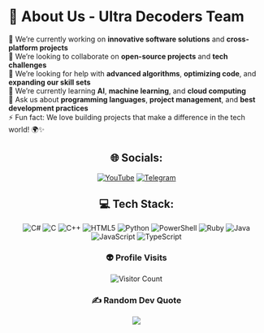 # 💫 About Us - Ultra Decoders Team

🔭 We’re currently working on **innovative software solutions** and **cross-platform projects**<br>
👯 We’re looking to collaborate on **open-source projects** and **tech challenges**<br>
🤝 We’re looking for help with **advanced algorithms**, **optimizing code**, and **expanding our skill sets**<br>
🌱 We’re currently learning **AI**, **machine learning**, and **cloud computing**<br>
💬 Ask us about **programming languages**, **project management**, and **best development practices**<br>
⚡ Fun fact: We love building projects that make a difference in the tech world! 🌍✨

<div align="center">

## 🌐 Socials:
[![YouTube](https://img.shields.io/badge/YouTube-%23FF0000.svg?logo=YouTube&logoColor=white)](https://youtube.com/@UltraDecodersTeam) 
[![Telegram](https://img.shields.io/badge/-telegram-red?color=white&logo=telegram&logoColor=cian)](https://t.me/u78oo)

</div>

<div align="center">

## 💻 Tech Stack:
![C#](https://img.shields.io/badge/c%23-%23239120.svg?style=for-the-badge&logo=csharp&logoColor=white) 
![C](https://img.shields.io/badge/c-%2300599C.svg?style=for-the-badge&logo=c&logoColor=white) 
![C++](https://img.shields.io/badge/c++-%2300599C.svg?style=for-the-badge&logo=c%2B%2B&logoColor=white) 
![HTML5](https://img.shields.io/badge/html5-%23E34F26.svg?style=for-the-badge&logo=html5&logoColor=white) 
![Python](https://img.shields.io/badge/python-3670A0?style=for-the-badge&logo=python&logoColor=ffdd54) 
![PowerShell](https://img.shields.io/badge/PowerShell-%235391FE.svg?style=for-the-badge&logo=powershell&logoColor=white) 
![Ruby](https://img.shields.io/badge/ruby-%23CC342D.svg?style=for-the-badge&logo=ruby&logoColor=white) 
![Java](https://img.shields.io/badge/java-%23ED8B00.svg?style=for-the-badge&logo=openjdk&logoColor=white) 
![JavaScript](https://img.shields.io/badge/javascript-%23323330.svg?style=for-the-badge&logo=javascript&logoColor=%23F7DF1E) 
![TypeScript](https://img.shields.io/badge/typescript-%23007ACC.svg?style=for-the-badge&logo=typescript&logoColor=white)

</div>

<div align="center">

### 👽 Profile Visits
![Visitor Count](https://profile-counter.glitch.me/{UltraDecodersTeam}/count.svg)

</div>

<div align="center">

### ✍️ Random Dev Quote
![](https://quotes-github-readme.vercel.app/api?type=horizontal&theme=light)

</div>

</div>

<div align="center">


</div>
